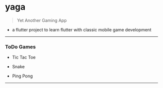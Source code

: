 # yaga

> Yet Another Gaming App

* a flutter project to learn flutter with classic mobile game development

---

### ToDo Games

* Tic Tac Toe

* Snake

* Ping Pong

---
